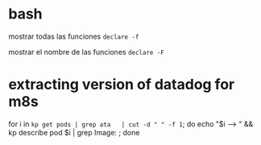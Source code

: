 # bash

mostrar todas las funciones
`declare -f`  

mostrar el nombre de las funciones
`declare -F`


# extracting version of datadog for m8s

  for i in `kp get pods | grep ata   | cut -d " " -f 1`; do echo "$i --> " && kp describe pod $i | grep Image:  ; done
